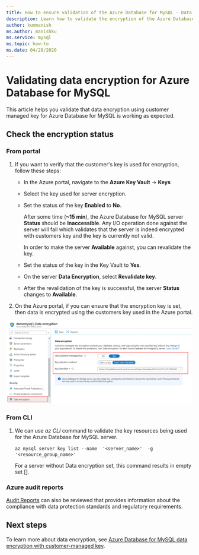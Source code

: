 ```yaml
---
title: How to ensure validation of the Azure Database for MySQL - Data encryption
description: Learn how to validate the encryption of the Azure Database for MySQL - Data encryption using the customers managed key.
author: kummanish
ms.author: manishku
ms.service: mysql
ms.topic: how-to
ms.date: 04/28/2020
---
```


# Validating data encryption for Azure Database for MySQL

This article helps you validate that data encryption using customer managed key for Azure Database for MySQL is working as expected.

## Check the encryption status

### From portal

1. If you want to verify that the customer's key is used for encryption, follow these steps:

    * In the Azure portal, navigate to the **Azure Key Vault** -> **Keys**
    * Select the key used for server encryption.
    * Set the status of the key **Enabled** to **No**.
  
       After some time (**~15 min**), the Azure Database for MySQL server **Status** should be **Inaccessible**. Any I/O operation done against the server will fail which validates that the server is indeed encrypted with customers key and the key is currently not valid.
    
       In order to make the server **Available** against, you can revalidate the key. 
    
    * Set the status of the key in the Key Vault to **Yes**.
    * On the server **Data Encryption**, select **Revalidate key**.
    * After the revalidation of the key is successful, the server **Status** changes to **Available**.

2. On the Azure portal, if you can ensure that the encryption key is set, then data is encrypted using the customers key used in the Azure portal.

  ![Access policy overview](media/concepts-data-access-and-security-data-encryption/byok-validate.png)

### From CLI

1. We can use *az CLI* command to validate the key resources being used for the Azure Database for MySQL server.

    ```azurecli-interactive
   az mysql server key list --name  '<server_name>'  -g '<resource_group_name>'
    ```

    For a server without Data encryption set, this command results in empty set [].

### Azure audit reports

[Audit Reports](https://servicetrust.microsoft.com) can also be reviewed that provides information about the compliance with data protection standards and regulatory requirements.

## Next steps

To learn more about data encryption, see [Azure Database for MySQL data encryption with customer-managed key](concepts-data-encryption-mysql.md).
